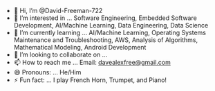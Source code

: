 - 👋 Hi, I’m @David-Freeman-722
- 👀 I’m interested in ... Software Engineering, Embedded Software Development, AI/Machine Learning, Data Engineering, Data Science
- 🌱 I’m currently learning ... AI/Machine Learning, Operating Systems Maintenance and Troubleshooting, AWS, Analysis of Algorithms, Mathematical Modeling, Android Development
- 💞️ I’m looking to collaborate on ...
- 📫 How to reach me ... Email: davealexfree@gmail.com
- 😄 Pronouns: ... He/Him
- ⚡ Fun fact: ... I play French Horn, Trumpet, and Piano!

<!---
David-Freeman-722/David-Freeman-722 is a ✨ special ✨ repository because its `README.md` (this file) appears on your GitHub profile.
You can click the Preview link to take a look at your changes.
--->
